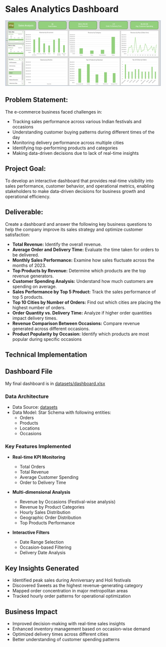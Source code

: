 # Sales Analytics Dashboard

![Coffee Sales Dashboard](/images/fnp.PNG)

## Problem Statement: 
The e-commerce business faced challenges in:
- Tracking sales performance across various Indian festivals and occasions
- Understanding customer buying patterns during different times of the day
- Monitoring delivery performance across multiple cities
- Identifying top-performing products and categories
- Making data-driven decisions due to lack of real-time insights

##  Project Goal: 
To develop an interactive dashboard that provides real-time visibility into sales performance, customer behavior, and operational metrics, enabling stakeholders to make data-driven decisions for business growth and operational efficiency.

## Deliverable: 
Create a dashboard and answer the following key business questions to help the company
improve its sales strategy and optimize customer satisfaction:
- **Total Revenue:** Identify the overall revenue.
- **Average Order and Delivery Time:** Evaluate the time taken for orders to be delivered.
- **Monthly Sales Performance:** Examine how sales fluctuate across the months of 2023.
- **Top Products by Revenue:** Determine which products are the top revenue generators.
- **Customer Spending Analysis:** Understand how much customers are spending on average.
- **Sales Performance by Top 5 Product:** Track the sales performance of top 5 products.
- **Top 10 Cities by Number of Orders:** Find out which cities are placing the highest number of orders.
- **Order Quantity vs. Delivery Time:** Analyze if higher order quantities impact delivery times.
- **Revenue Comparison Between Occasions:** Compare revenue generated across different occasions.
- **Product Popularity by Occasion:** Identify which products are most popular during specific occasions



## Technical Implementation
## Dashboard File
My final dashboard is in [datasets/dashboard.xlsx](datasets/dashboard.xlsx)

### Data Architecture
- Data Source: [datasets](datasets)
- Data Model: Star Schema with following entities:
  - Orders
  - Products
  - Locations
  - Occasions

### Key Features Implemented
- **Real-time KPI Monitoring**
  - Total Orders
  - Total Revenue
  - Average Customer Spending
  - Order to Delivery Time

- **Multi-dimensional Analysis**
  - Revenue by Occasions (Festival-wise analysis)
  - Revenue by Product Categories
  - Hourly Sales Distribution
  - Geographic Order Distribution
  - Top Products Performance

- **Interactive Filters**
  - Date Range Selection
  - Occasion-based Filtering
  - Delivery Date Analysis


## Key Insights Generated
- Identified peak sales during Anniversary and Holi festivals
- Discovered Sweets as the highest revenue-generating category
- Mapped order concentration in major metropolitan areas
- Tracked hourly order patterns for operational optimization

## Business Impact
- Improved decision-making with real-time sales insights
- Enhanced inventory management based on occasion-wise demand
- Optimized delivery times across different cities
- Better understanding of customer spending patterns